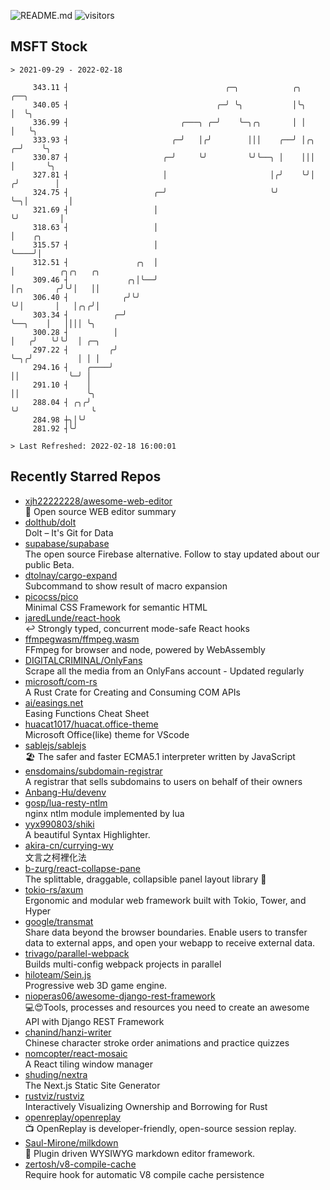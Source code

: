 ![README.md](https://github.com/Gerhut/Gerhut/workflows/README.md/badge.svg)
![visitors](https://visitors.vercel.app/Gerhut/Gerhut?token=8cf69d1f6813d272ef062726b6070c9be4ff72038cfe5a7ded7384a8da65d866)

## MSFT Stock

```
> 2021-09-29 - 2022-02-18

     343.11 ┤                                   ╭─╮            ╭╮        ╭──╮                                    
     340.05 ┤                                 ╭─╯ ╰╮           │╰╮       │  ╰╮                                   
     336.99 ┤                         ╭───╮ ╭─╯    ╰─╮╭╮       │ │       │   ╰╮                                  
     333.93 ┤                       ╭─╯   │╭╯        │││    ╭──╯ │╭╮   ╭─╯    ╰╮                                 
     330.87 ┤                     ╭─╯     ╰╯         ╰╯╰──╮ │    │││   │       ╰╮                                
     327.81 ┤                     │                       │╭╯    ╰╯│  ╭╯        │                                
     324.75 ┤                   ╭─╯                       ╰╯       ╰─╮│         │                                
     321.69 ┤                   │                                    ╰╯         │                                
     318.63 ┤                   │                                               │    ╭╮                          
     315.57 ┤                   │                                               ╰────╯│                          
     312.51 ┤               ╭╮  │                                                     │          ╭╮╭╮   ╭╮       
     309.46 ┤             ╭╮│╰──╯                                                     │╭╮       ╭╯╰╯│   ││       
     306.40 ┤            ╭╯╰╯                                                         ╰╯│       │   │╭╮╭╯│       
     303.34 ┤          ╭─╯                                                              ╰──╮    │   ││││ ╰╮      
     300.28 ┤          │                                                                   │   ╭╯   ╰╯╰╯  │ ╭─╮  
     297.22 ┤         ╭╯                                                                   ╰─╮╭╯          │ │ │  
     294.16 ┤    ╭────╯                                                                      ││           ╰─╯ │  
     291.10 ┤    │                                                                           ││               ╰╮ 
     288.04 ┤ ╭╮╭╯                                                                           ╰╯                ╰ 
     284.98 ┼╮│╰╯                                                                                                
     281.92 ┤╰╯                                                                                                  

> Last Refreshed: 2022-02-18 16:00:01
```

## Recently Starred Repos

- [xjh22222228/awesome-web-editor](https://github.com/xjh22222228/awesome-web-editor)  
  🔨  Open source WEB editor summary
- [dolthub/dolt](https://github.com/dolthub/dolt)  
  Dolt – It's Git for Data
- [supabase/supabase](https://github.com/supabase/supabase)  
  The open source Firebase alternative. Follow to stay updated about our public Beta.
- [dtolnay/cargo-expand](https://github.com/dtolnay/cargo-expand)  
  Subcommand to show result of macro expansion
- [picocss/pico](https://github.com/picocss/pico)  
  Minimal CSS Framework for semantic HTML
- [jaredLunde/react-hook](https://github.com/jaredLunde/react-hook)  
  ↩ Strongly typed, concurrent mode-safe React hooks
- [ffmpegwasm/ffmpeg.wasm](https://github.com/ffmpegwasm/ffmpeg.wasm)  
  FFmpeg for browser and node, powered by WebAssembly
- [DIGITALCRIMINAL/OnlyFans](https://github.com/DIGITALCRIMINAL/OnlyFans)  
  Scrape all the media from an OnlyFans account - Updated regularly
- [microsoft/com-rs](https://github.com/microsoft/com-rs)  
  A Rust Crate for Creating and Consuming COM APIs
- [ai/easings.net](https://github.com/ai/easings.net)  
  Easing Functions Cheat Sheet
- [huacat1017/huacat.office-theme](https://github.com/huacat1017/huacat.office-theme)  
  Microsoft Office(like) theme for VScode
- [sablejs/sablejs](https://github.com/sablejs/sablejs)  
  🏖️ The safer and faster ECMA5.1 interpreter written by JavaScript
- [ensdomains/subdomain-registrar](https://github.com/ensdomains/subdomain-registrar)  
  A registrar that sells subdomains to users on behalf of their owners
- [Anbang-Hu/devenv](https://github.com/Anbang-Hu/devenv)  
- [gosp/lua-resty-ntlm](https://github.com/gosp/lua-resty-ntlm)  
  nginx ntlm module implemented by lua
- [yyx990803/shiki](https://github.com/yyx990803/shiki)  
  A beautiful Syntax Highlighter.
- [akira-cn/currying-wy](https://github.com/akira-cn/currying-wy)  
  文言之柯裡化法
- [b-zurg/react-collapse-pane](https://github.com/b-zurg/react-collapse-pane)  
  The splittable, draggable, collapsible panel layout library 🎉
- [tokio-rs/axum](https://github.com/tokio-rs/axum)  
  Ergonomic and modular web framework built with Tokio, Tower, and Hyper
- [google/transmat](https://github.com/google/transmat)  
  Share data beyond the browser boundaries. Enable users to transfer data to external apps, and open your webapp to receive external data.
- [trivago/parallel-webpack](https://github.com/trivago/parallel-webpack)  
  Builds multi-config webpack projects in parallel
- [hiloteam/Sein.js](https://github.com/hiloteam/Sein.js)  
  Progressive web 3D game engine.
- [nioperas06/awesome-django-rest-framework](https://github.com/nioperas06/awesome-django-rest-framework)  
   💻😍Tools, processes and resources you need to create an awesome API with Django REST Framework
- [chanind/hanzi-writer](https://github.com/chanind/hanzi-writer)  
  Chinese character stroke order animations and practice quizzes
- [nomcopter/react-mosaic](https://github.com/nomcopter/react-mosaic)  
  A React tiling window manager
- [shuding/nextra](https://github.com/shuding/nextra)  
  The Next.js Static Site Generator
- [rustviz/rustviz](https://github.com/rustviz/rustviz)  
  Interactively Visualizing Ownership and Borrowing for Rust
- [openreplay/openreplay](https://github.com/openreplay/openreplay)  
  :tv: OpenReplay is developer-friendly, open-source session replay.
- [Saul-Mirone/milkdown](https://github.com/Saul-Mirone/milkdown)  
  🍼 Plugin driven WYSIWYG  markdown editor framework.
- [zertosh/v8-compile-cache](https://github.com/zertosh/v8-compile-cache)  
  Require hook for automatic V8 compile cache persistence
